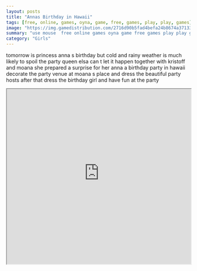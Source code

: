 ```yaml
---
layout: posts
title: "Annas Birthday in Hawaii"
tags: [free, online, games, oyna, game, free, games, play, play, games]
image: "https://img.gamedistribution.com/2716d90b5fad4befa24b8674a3713389.jpg"
summary: "use mouse  free online games oyna game free games play play games"
category: "Girls"
---
```


tomorrow is princess anna s birthday but cold and rainy weather is much likely to spoil the party queen elsa can t let it happen together with kristoff and moana she prepared a surprise for her anna a birthday party in hawaii decorate the party venue at moana s place and dress the beautiful party hosts after that dress the birthday girl and have fun at the party

<iframe width="100%" height="480px;" src="https://html5.gamedistribution.com/2716d90b5fad4befa24b8674a3713389/"></iframe>